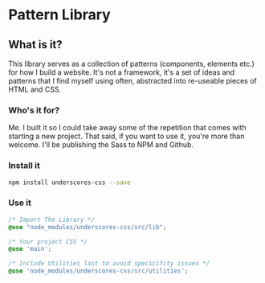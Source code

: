 # Pattern Library

## What is it?

This library serves as a collection of patterns (components, elements etc.) for how I build a website. It's not a framework, it's a set of ideas and patterns that I find myself using often, abstracted into re-useable pieces of HTML and CSS.

### Who's it for?

Me. I built it so I could take away some of the repetition that comes with starting a new project. That said, if you want to use it, you're more than welcome. I'll be publishing the Sass to NPM and Github.

### Install it

```bash
npm install underscores-css --save
```

### Use it

```css
/* Import The Library */
@use "node_modules/underscores-css/src/lib";

/* Your project CSS */
@use 'main';

/* Include Utilities last to avoid specicifity issues */
@use 'node_modules/underscores-css/src/utilities';
```

